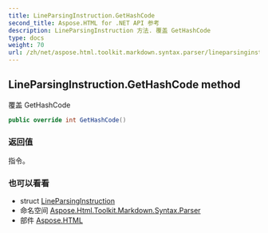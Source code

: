 ```yaml
---
title: LineParsingInstruction.GetHashCode
second_title: Aspose.HTML for .NET API 参考
description: LineParsingInstruction 方法. 覆盖 GetHashCode
type: docs
weight: 70
url: /zh/net/aspose.html.toolkit.markdown.syntax.parser/lineparsinginstruction/gethashcode/
---
```

## LineParsingInstruction.GetHashCode method

覆盖 GetHashCode

```csharp
public override int GetHashCode()
```

### 返回值

指令。

### 也可以看看

* struct [LineParsingInstruction](../)
* 命名空间 [Aspose.Html.Toolkit.Markdown.Syntax.Parser](../../lineparsinginstruction/)
* 部件 [Aspose.HTML](../../../)


